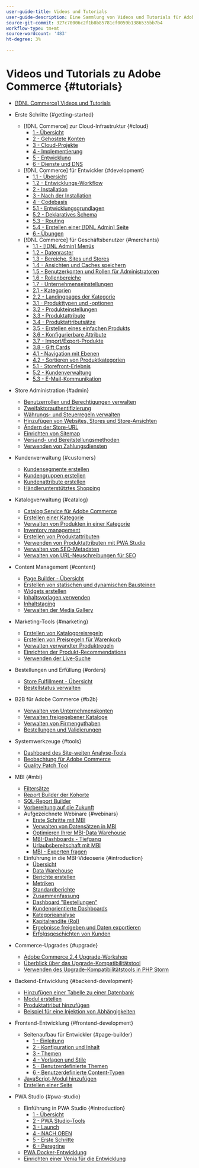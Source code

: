 ```yaml
---
user-guide-title: Videos und Tutorials
user-guide-description: Eine Sammlung von Videos und Tutorials für Adobe Commerce und Magento Open Source.
source-git-commit: 327c70006c2f1b8b85781cf0059b1386535bb7b4
workflow-type: tm+mt
source-wordcount: '483'
ht-degree: 3%

---
```



# Videos und Tutorials zu Adobe Commerce {#tutorials}

+ [[!DNL Commerce] Videos und Tutorials](overview.md)

+ Erste Schritte {#getting-started}
   + [!DNL Commerce] zur Cloud-Infrastruktur {#cloud}
      + [1 - Übersicht](./cloud/1-overview.md)
      + [2 - Gehostete Konten](./cloud/2-accounts.md)
      + [3 - Cloud-Projekte](./cloud/3-projects.md)
      + [4 - Implementierung](./cloud/4-deployment.md)
      + [5 - Entwicklung](./cloud/5-dev-config.md)
      + [6 - Dienste und DNS](./cloud/6-launch.md)
   + [!DNL Commerce] für Entwickler {#development}
      + [1.1 - Übersicht](./developer/backend-1-1-overview.md)
      + [1.2 - Entwicklungs-Workflow](./developer/backend-1-2-workflow.md)
      + [2 - Installation](./developer/backend-2-install.md)
      + [3 - Nach der Installation](./developer/backend-3-post-install.md)
      + [4 - Codebasis](./developer/backend-4-code-base.md)
      + [5.1 - Entwicklungsgrundlagen](./developer/backend-5-1-dev-basics.md)
      + [5.2 - Deklaratives Schema](./developer/backend-5-2-declarative-schema.md)
      + [5.3 - Routing](./developer/backend-5-3-routing.md)
      + [5.4 - Erstellen einer [!DNL Admin] Seite](./developer/backend-5-4-admin-page.md)
      + [6 - Übungen](./developer/backend-6-practice.md)
   + [!DNL Commerce] für Geschäftsbenutzer {#merchants}
      + [1.1 - [!DNL Admin] Menüs](./merchant/introduction/1-1-menus.md)
      + [1.2 - Datenraster](./merchant/introduction/1-2-data-grids.md)
      + [1.3 - Bereiche, Sites und Stores](./merchant/introduction/1-3-apps-scopes-sites-stores.md)
      + [1.4 - Ansichten und Caches speichern](./merchant/introduction/1-4-store-views-cache.md)
      + [1.5 - Benutzerkonten und Rollen für Administratoren](./merchant/introduction/1-5-users-roles.md)
      + [1.6 - Rollenbereiche](./merchant/introduction/1-6-role-scopes.md)
      + [1.7 - Unternehmenseinstellungen](./merchant/introduction/1-7-business-settings.md)
      + [2.1 - Kategorien](./merchant/introduction/2-1-categories.md)
      + [2.2 - Landingpages der Kategorie](./merchant/introduction/2-2-category-landing-page.md)
      + [3.1 - Produkttypen und -optionen](./merchant/introduction/3-1-product-types-options.md)
      + [3.2 - Produkteinstellungen](./merchant/introduction/3-2-product-settings.md)
      + [3.3 - Produktattribute](./merchant/introduction/3-3-product-attributes.md)
      + [3.4 - Produktattributsätze](./merchant/introduction/3-4-product-attribute-sets.md)
      + [3.5 - Erstellen eines einfachen Produkts](./merchant/introduction/3-5-create-simple-product.md)
      + [3.6 - Konfigurierbare Attribute](./merchant/introduction/3-6-configurable-attributes.md)
      + [3.7 - Import/Export-Produkte](./merchant/introduction/3-7-import-export-products.md)
      + [3.8 - Gift Cards](./merchant/introduction/3-8-gift-cards.md)
      + [4.1 - Navigation mit Ebenen](./merchant/introduction/4-1-layered-navigation.md)
      + [4.2 - Sortieren von Produktkategorien](./merchant/introduction/4-2-arrange-product-categories.md)
      + [5.1 - Storefront-Erlebnis](./merchant/introduction/5-1-storefront-experience.md)
      + [5.2 - Kundenverwaltung](./merchant/introduction/5-2-customer-management.md)
      + [5.3 - E-Mail-Kommunikation](./merchant/introduction/5-3-store-communications.md)

+ Store Administration {#admin}
   + [Benutzerrollen und Berechtigungen verwalten](./merchant/users-roles-permissions.md)
   + [Zweifaktorauthentifizierung](./merchant/two-factor-authentication.md)
   + [Währungs- und Steuerregeln verwalten](./merchant/currency-tax-rules.md)
   + [Hinzufügen von Websites, Stores und Store-Ansichten](./merchant/add-websites-stores-views.md)
   + [Ändern der Store-URL](./merchant/change-store-url.md)
   + [Einrichten von Sitemap](./merchant/site-map-setup.md)
   + [Versand- und Bereitstellungsmethoden](./merchant/shipping-delivery.md)
   + [Verwenden von Zahlungsdiensten](./merchant/payment-services.md)

+ Kundenverwaltung {#customers}
   + [Kundensegmente erstellen](./merchant/customer-segments.md)
   + [Kundengruppen erstellen](./merchant/customer-groups.md)
   + [Kundenattribute erstellen](./merchant/customer-attributes.md)
   + [Händlerunterstütztes Shopping](./merchant/seller-assisted-shopping.md)

+ Katalogverwaltung {#catalog}
   + [Catalog Service für Adobe Commerce](./merchant/catalog-service.md)
   + [Erstellen einer Kategorie](./merchant/category-create.md)
   + [Verwalten von Produkten in einer Kategorie](./merchant/category-products.md)
   + [Inventory management](./merchant/inventory-management.md)
   + [Erstellen von Produktattributen](./merchant/product-attributes-create.md)
   + [Verwenden von Produktattributen mit PWA Studio](./merchant/product-attributes-pwa.md)
   + [Verwalten von SEO-Metadaten](./merchant/seo-metadata.md)
   + [Verwalten von URL-Neuschreibungen für SEO](./merchant/seo-url-rewrites.md)

+ Content Management {#content}
   + [Page Builder - Übersicht](./merchant/page-builder-overview.md)
   + [Erstellen von statischen und dynamischen Bausteinen](./merchant/static-dynamic-blocks.md)
   + [Widgets erstellen](./merchant/widgets.md)
   + [Inhaltsvorlagen verwenden](./merchant/content-templates.md)
   + [Inhaltstaging](./merchant/content-staging.md)
   + [Verwalten der Media Gallery](./merchant/media-gallery.md)

+ Marketing-Tools {#marketing}
   + [Erstellen von Katalogpreisregeln](./merchant/catalog-price-rules.md)
   + [Erstellen von Preisregeln für Warenkorb](./merchant/cart-price-rules.md)
   + [Verwalten verwandter Produktregeln](./merchant/related-product-rules.md)
   + [Einrichten der Produkt-Recommendations](./merchant/product-recommendations.md)
   + [Verwenden der Live-Suche](./merchant/live-search.md)

+ Bestellungen und Erfüllung {#orders}
   + [Store Fulfillment - Übersicht](./merchant/store-fulfillment.md)
   + [Bestellstatus verwalten](./merchant/order-status.md)

+ B2B für Adobe Commerce {#b2b}
   + [Verwalten von Unternehmenskonten](./merchant/b2b/company-accounts.md)
   + [Verwalten freigegebener Kataloge](./merchant/b2b/shared-catalogs.md)
   + [Verwalten von Firmenguthaben](./merchant/b2b/company-credit.md)
   + [Bestellungen und Validierungen](./merchant/b2b/purchase-orders.md)

+ Systemwerkzeuge {#tools}
   + [Dashboard des Site-weiten Analyse-Tools](./tools/site-wide-analysis-tool.md)
   + [Beobachtung für Adobe Commerce](./tools/observation-tool.md)
   + [Quality Patch Tool](./tools/quality-patch-tool.md)

+ MBI {#mbi}
   + [Filtersätze](./merchant/business-intelligence/filter-sets.md)
   + [Report Builder der Kohorte](./merchant/business-intelligence/cohort-report-builder.md)
   + [SQL-Report Builder](./merchant/business-intelligence/sql-report-builder.md)
   + [Vorbereitung auf die Zukunft](./merchant/business-intelligence/prepare-for-future.md)
   + Aufgezeichnete Webinare {#webinars}
      + [Erste Schritte mit MBI](https://experienceleague.adobe.com/docs/commerce-events/events/mbi/2021/getting-started.html)
      + [Verwalten von Datensätzen in MBI](https://experienceleague.adobe.com/docs/commerce-events/events/mbi/2022/manage-data-sets.html)
      + [Optimieren Ihrer MBI-Data Warehouse](https://experienceleague.adobe.com/docs/commerce-events/events/mbi/2021/optimize-data-warehouse.html)
      + [MBI-Dashboards - Tiefgang](https://experienceleague.adobe.com/docs/commerce-events/events/mbi/2021/dashboards-deep-dive.html)
      + [Urlaubsbereitschaft mit MBI](https://experienceleague.adobe.com/docs/commerce-events/events/mbi/2021/holiday-readiness.html)
      + [MBI - Experten fragen](https://experienceleague.adobe.com/docs/commerce-events/events/mbi/2021/ask-expert.html)
   + Einführung in die MBI-Videoserie {#introduction}
      + [Übersicht](./merchant/business-intelligence/1-overview.md)
      + [Data Warehouse](./merchant/business-intelligence/2-data-warehousing.md)
      + [Berichte erstellen](./merchant/business-intelligence/3-build-reports.md)
      + [Metriken](./merchant/business-intelligence/4-metrics.md)
      + [Standardberichte](./merchant/business-intelligence/5-standard-reports.md)
      + [Zusammenfassung](./merchant/business-intelligence/6-executive-summary-dashboard.md)
      + [Dashboard &quot;Bestellungen&quot;](./merchant/business-intelligence/7-orders-dashboard.md)
      + [Kundenorientierte Dashboards](./merchant/business-intelligence/8-customer-focused-dashboards.md)
      + [Kategorieanalyse](./merchant/business-intelligence/9-category-analysis.md)
      + [Kapitalrendite (RoI)](./merchant/business-intelligence/10-roi-tracking.md)
      + [Ergebnisse freigeben und Daten exportieren](./merchant/business-intelligence/11-share-results-export-data.md)
      + [Erfolgsgeschichten von Kunden](./merchant/business-intelligence/12-customer-success.md)

+ Commerce-Upgrades {#upgrade}
   + [Adobe Commerce 2.4 Upgrade-Workshop](./upgrade/2.4-upgrade-workshop.md)
   + [Überblick über das Upgrade-Kompatibilitätstool](./upgrade/upgrade-compatibility-tool-overview.md)
   + [Verwenden des Upgrade-Kompatibilitätstools in PHP Storm](./upgrade/uct-phpstorm.md)

+ Backend-Entwicklung {#backend-development}
   + [Hinzufügen einer Tabelle zu einer Datenbank](./developer/add-new-db-table.md)
   + [Modul erstellen](./developer/create-module.md)
   + [Produktattribut hinzufügen](./developer/add-product-attribute.md)
   + [Beispiel für eine Injektion von Abhängigkeiten](./developer/dependency-injection.md)

+ Frontend-Entwicklung {#frontend-development}
   + Seitenaufbau für Entwickler {#page-builder}
      + [1 - Einleitung](./developer/page-builder/1-intro-case-studies.md)
      + [2 - Konfiguration und Inhalt](./developer/page-builder/2-config-create-content.md)
      + [3 - Themen](./developer/page-builder/3-themes.md)
      + [4 - Vorlagen und Stile](./developer/page-builder/4-admin-templates-apply-styles.md)
      + [5 - Benutzerdefinierte Themen](./developer/page-builder/5-customize-theme.md)
      + [6 - Benutzerdefinierte Content-Typen](./developer/page-builder/6-custom-content-types.md)
   + [JavaScript-Modul hinzufügen](./developer/add-javascript-module.md)
   + [Erstellen einer Seite](./developer/create-new-page.md)

+ PWA Studio {#pwa-studio}
   + Einführung in PWA Studio {#introduction}
      + [1 - Übersicht](./pwa/introduction/1-overview.md)
      + [2 - PWA Studio-Tools](./pwa/introduction/2-pwa-studio-tools.md)
      + [3 - Launch](./pwa/introduction/3-launch.md)
      + [4 - NACH OBEN](./pwa/introduction/4-upward.md)
      + [5 - Erste Schritte](./pwa/introduction/5-getting-started.md)
      + [6 - Peregrine](./pwa/introduction/6-peregrine.md)
   + [PWA Docker-Entwicklung](./pwa/pwa-docker-development.md)
   + [Einrichten einer Venia für die Entwicklung](./pwa/set-up-venia-for-dev.md)
